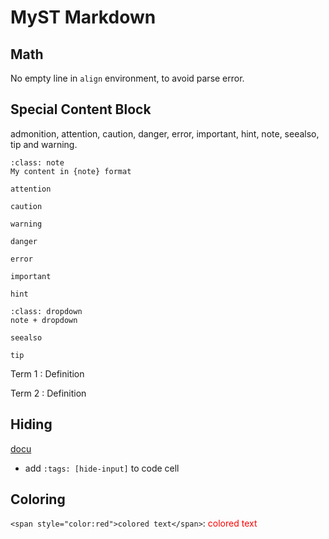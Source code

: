 # MyST Markdown

## Math

No empty line in `align` environment, to avoid parse error.


## Special Content Block

admonition, attention, caution, danger, error, important, hint, note, seealso, tip and warning.


```{admonition} My title
:class: note
My content in {note} format
```

```{attention}
attention
```

```{caution}
caution
```

```{warning}
warning
```

```{danger}
danger
```

```{error}
error
```

```{important}
important
```

```{hint}
hint
```

```{note}
:class: dropdown
note + dropdown
```

```{seealso}
seealso
```

```{tip}
tip
```


Term 1
: Definition

Term 2
: Definition

## Hiding

[docu](https://jupyterbook.org/interactive/hiding.html?highlight=hide)

- add `:tags: [hide-input]` to code cell

## Coloring

`<span style="color:red">colored text</span>`: <span style="color:red">colored text</span>
